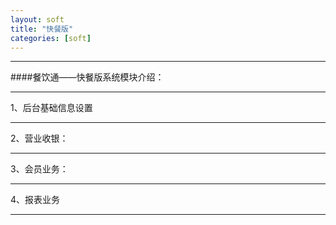 ```yaml
---
layout: soft 
title: "快餐版"
categories: [soft]
---
```

<hr/>
####餐饮通——快餐版系统模块介绍：
<hr/>
1、后台基础信息设置
<hr/>
2、营业收银：
<hr/>
3、会员业务：
<hr/>
4、报表业务
<hr/
5、厨房设置
<hr/>


